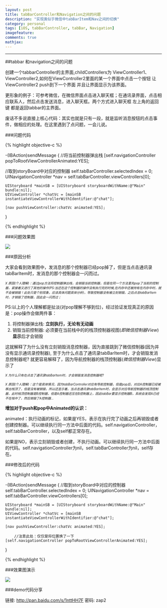 ```yaml
---
layout: post
title: tabBarController和Navigation之间的问题
description: "实现类似于微信中tabBarItem和Nav之间的切换"
category: personal
tags: [iOS, tabBarController, tabBar, Navigation]
imagefeature: 
comments: true
mathjax:
---
```


------

##tabbar 和navigation之间的问题

创建一个tabbarController的主界面,childControllers为 ViewController1、ViewController2,如何在ViewController2里面的某一个界面中点击一个按钮 让ViewController2 push到下一个界面 并且让界面显示为该界面。

更形象的例子：可参考微信，在微信界面点击进入聊天框；在通讯录界面，点击相应联系人，然后点击发送消息，进入聊天框。两个方式进入聊天框 左上角的返回键 都是返回tabbar的主界面。

<!--more-->

废话不多说直接上核心代码：其实也就是只有一段，就是监听消息按钮的点击事件，做相应的处理。在这里遇到了点问题，一会儿说。

###问题代码

{% highlight objective-c %}


-(IBAction)sendMessage
{
    //将当前控制器弹出栈
    [self.navigationController popToRootViewControllerAnimated:YES];

//取到storyBoard中对应的控制器
    self.tabBarController.selectedIndex = 0;
    UINavigationController *nav = self.tabBarController.viewControllers[0];
    
    UIStoryboard *mainSB = [UIStoryboard storyboardWithName:@"Main" bundle:nil];
    UIViewController *chatVc = [mainSB instantiateViewControllerWithIdentifier:@"chat"];
    
    [nav pushViewController:chatVc animated:YES];
}

{% endhighlight %}

###问题效果图

![](http://7xke07.com1.z0.glb.clouddn.com/image/tabBar-Nav-error.gif)

###原因分析

大家会看到效果图中，发消息的那个控制器已经pop掉了，但是当点击通讯录tabBarItem时，发消息的那个控制器会一闪而过。

<font size=1>*X 原因(个人理解)：通过pop方法将控制器弹出栈，会销毁当前控制器，但是在同一个方法里先pop了当前的控制器，紧接着又进行了其他的操作(PS:当还在这个控制器的操作没有执行完的时候,在内存中还被持有在内存中时，就不会被销毁！此处只是个别现象，应该具体问题具体分析)，导致控制器没有被立刻销毁。之后点击tabBarItem时，才销毁了控制器，因此会一闪而过；*</font>

PS:以上的个人理解都是扯淡(对pop理解不够到位)，经过验证发现真正的原因是：pop操作会做两件事：

1. 将控制器弹出栈:	**立刻执行，无论有无动画**
2. 销毁当前控制器: 必须要在当前栈中的的栈顶控制器视图(*即微信控制器View*)**显示**后才会销毁

这就解释了为什么没有立刻销毁消息控制器，因为直接跳到了微信控制器(因为并没有显示通讯录控制器), 至于为什么点击了通讯录tabBarItem时，才会销毁发消息控制器呢? 就更容易解释了，因为导航控制器的栈顶控制器(*微信控制器View*)显示了

<font size=1>*X 为什么只有在点击了通讯录tabBarItem时，才会销毁发消息控制器呢?*

*X 原因(个人理解)：这个是具体情况，因为tabBarController对应有导航控制器，但是pop后，对应A控制器已经被移出栈顶了，但是没有被销毁，所以还显示着。当点击通讯录tabBarItem时，会显示对应导航控制器的栈顶控制器，此时栈顶控制器是B控制器，但是A控制器还压在B控制器上，因此tabBar要显示控制器B，系统会发现A已经不在栈中了，然后销毁了A控制器…*</font>

**增加对于push和pop中Animated的认识：**

animated：执行动画的标记，如果是YES，表示在执行完了动画之后再销毁或者创建控制器。可以继续执行同一方法中后面的代码。self.navigationController，self.tabBarController，以及self都正常存在。

如果是NO，表示立刻销毁或者创建，不执行动画。可以继续执行同一方法中后面的代码。self.navigationController为nil，self.tabBarController为nil，self存在。

###修改后的代码


{% highlight objective-c %}


-(IBAction)sendMessage
{
//取到storyBoard中对应的控制器
    self.tabBarController.selectedIndex = 0;
    UINavigationController *nav = self.tabBarController.viewControllers[0];
    
    UIStoryboard *mainSB = [UIStoryboard storyboardWithName:@"Main" bundle:nil];
    UIViewController *chatVc = [mainSB instantiateViewControllerWithIdentifier:@"chat"];
    
    [nav pushViewController:chatVc animated:YES];
    
        //注意此处：仅仅是将位置换了一下
    [self.navigationController popToRootViewControllerAnimated:YES];
}

{% endhighlight %}

###效果图演示

![](http://7xke07.com1.z0.glb.clouddn.com/image/tabBar-Nav-ok.gif)

###demo代码分享

链接: http://pan.baidu.com/s/1nttHH7F 密码: zap2
